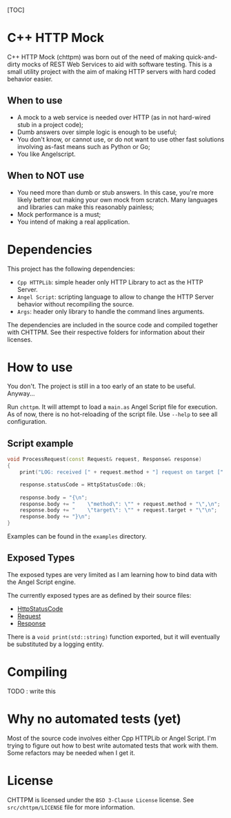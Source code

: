 [TOC]

# C++ HTTP Mock

C++ HTTP Mock (chttpm) was born out of the need of making quick-and-dirty mocks of REST Web Services to aid with software testing. This is a small utility project with the aim of making HTTP servers with hard coded behavior easier.

## When to use

- A mock to a web service is needed over HTTP (as in not hard-wired stub in a project code);
- Dumb answers over simple logic is enough to be useful;
- You don't know, or cannot use, or do not want to use other fast solutions involving as-fast means such as Python or Go;
- You like Angelscript.

## When to NOT use

- You need more than dumb or stub answers. In this case, you're more likely better out making your own mock from scratch. Many languages and libraries can make this reasonably painless;
- Mock performance is a must;
- You intend of making a real application.

# Dependencies

This project has the following dependencies:

- `Cpp HTTPLib`: simple header only HTTP Library to act as the HTTP Server.
- `Angel Script`: scripting language to allow to change the HTTP Server behavior without recompiling the source.
- `Args`: header only library to handle the command lines arguments.

The dependencies are included in the source code and compiled together with CHTTPM. See their respective folders for information about their licenses.

# How to use

You don't. The project is still in a too early of an state to be useful. Anyway...

Run `chttpm`. It will attempt to load a `main.as` Angel Script file for execution. As of now, there is no hot-reloading of the script file. Use `--help` to see all configuration.

## Script example

```c++
void ProcessRequest(const Request& request, Response& response)
{
	print("LOG: received [" + request.method + "] request on target [" + request.target + "]");

	response.statusCode = HttpStatusCode::Ok;
	
	response.body = "{\n";
	response.body += "    \"method\": \"" + request.method + "\",\n";
	response.body += "    \"target\": \"" + request.target + "\"\n";
	response.body += "}\n";
}
```

Examples can be found in the `examples` directory.

## Exposed Types

The exposed types are very limited as I am learning how to bind data with the Angel Script engine.

The currently exposed types are as defined by their source files:

- [HttpStatusCode](./src/chttpm/httpstatuscode.h)
- [Request](./src/chttpm/request.h)
- [Response](./src/chttpm/response.h)

There is a `void print(std::string)` function exported, but it will eventually be substituted by a logging entity.

# Compiling

TODO : write this

# Why no automated tests (yet)

Most of the source code involves either Cpp HTTPLib or Angel Script. I'm trying to figure out how to best write automated tests that work with them. Some refactors may be needed when I get it.

# License

CHTTPM is licensed under the `BSD 3-Clause License` license. See `src/chttpm/LICENSE` file for more information.